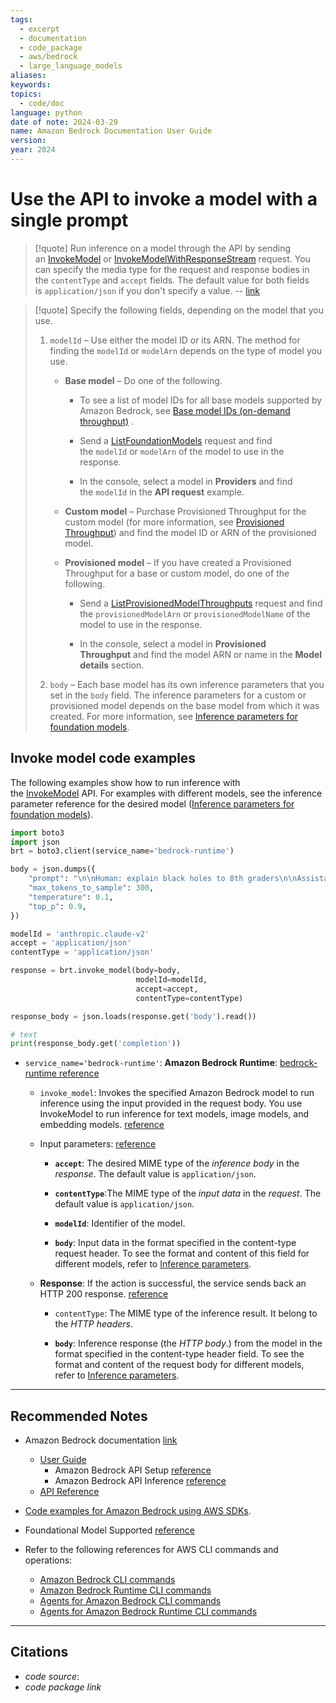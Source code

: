 ```yaml
---
tags:
  - excerpt
  - documentation
  - code_package
  - aws/bedrock
  - large_language_models
aliases: 
keywords: 
topics:
  - code/doc
language: python
date of note: 2024-03-29
name: Amazon Bedrock Documentation User Guide
version: 
year: 2024
---
```


# Use the API to invoke a model with a single prompt

>[!quote]
>Run inference on a model through the API by sending an [InvokeModel](https://docs.aws.amazon.com/bedrock/latest/APIReference/API_runtime_InvokeModel.html) or [InvokeModelWithResponseStream](https://docs.aws.amazon.com/bedrock/latest/APIReference/API_runtime_InvokeModelWithResponseStream.html) request. You can specify the media type for the request and response bodies in the `contentType` and `accept` fields. The default value for both fields is `application/json` if you don't specify a value.
>-- [link](https://docs.aws.amazon.com/bedrock/latest/userguide/inference-invoke.html)


>[!quote]
> Specify the following fields, depending on the model that you use.
> 
> 1. `modelId` – Use either the model ID or its ARN. The method for finding the `modelId` or `modelArn` depends on the type of model you use.
>     
>     - **Base model** – Do one of the following.
>         
>         - To see a list of model IDs for all base models supported by Amazon Bedrock, see [Base model IDs (on-demand throughput)](https://docs.aws.amazon.com/bedrock/latest/userguide/model-ids.html#model-ids-arns) .
>             
>         - Send a [ListFoundationModels](https://docs.aws.amazon.com/bedrock/latest/APIReference/API_ListFoundationModels.html) request and find the `modelId` or `modelArn` of the model to use in the response.
>             
>         - In the console, select a model in **Providers** and find the `modelId` in the **API request** example.
>             
>     - **Custom model** – Purchase Provisioned Throughput for the custom model (for more information, see [Provisioned Throughput](https://docs.aws.amazon.com/bedrock/latest/userguide/prov-throughput.html)) and find the model ID or ARN of the provisioned model.
>         
>     - **Provisioned model** – If you have created a Provisioned Throughput for a base or custom model, do one of the following.
>         
>         - Send a [ListProvisionedModelThroughputs](https://docs.aws.amazon.com/bedrock/latest/APIReference/API_ListProvisionedModelThroughputs.html) request and find the `provisionedModelArn` or `provisionedModelName` of the model to use in the response.
>             
>         - In the console, select a model in **Provisioned Throughput** and find the model ARN or name in the **Model details** section.
>     
> 2. `body` – Each base model has its own inference parameters that you set in the `body` field. The inference parameters for a custom or provisioned model depends on the base model from which it was created. For more information, see [Inference parameters for foundation models](https://docs.aws.amazon.com/bedrock/latest/userguide/model-parameters.html).


## Invoke model code examples

The following examples show how to run inference with the [InvokeModel](https://docs.aws.amazon.com/bedrock/latest/APIReference/API_runtime_InvokeModel.html) API. For examples with different models, see the inference parameter reference for the desired model ([Inference parameters for foundation models](https://docs.aws.amazon.com/bedrock/latest/userguide/model-parameters.html)).

```python
import boto3
import json
brt = boto3.client(service_name='bedrock-runtime')

body = json.dumps({
    "prompt": "\n\nHuman: explain black holes to 8th graders\n\nAssistant:",
    "max_tokens_to_sample": 300,
    "temperature": 0.1,
    "top_p": 0.9,
})

modelId = 'anthropic.claude-v2'
accept = 'application/json'
contentType = 'application/json'

response = brt.invoke_model(body=body, 
							modelId=modelId, 
							accept=accept,
							contentType=contentType)

response_body = json.loads(response.get('body').read())

# text
print(response_body.get('completion'))
```

- `service_name='bedrock-runtime'`: **Amazon Bedrock Runtime**: [bedrock-runtime  reference](https://docs.aws.amazon.com/cli/latest/reference/bedrock-runtime/) 
	- `invoke_model`: Invokes the specified Amazon Bedrock model to run inference using the input provided in the request body. You use InvokeModel to run inference for text models, image models, and embedding models. [reference](https://docs.aws.amazon.com/cli/latest/reference/bedrock-runtime/invoke-model.html)
	  
	- Input parameters: [reference](https://docs.aws.amazon.com/bedrock/latest/APIReference/API_runtime_InvokeModel.html#API_runtime_InvokeModel_RequestSyntax)
		- **`accept`**: The desired MIME type of the *inference body* in the *response*. The default value is `application/json`.
		- **`contentType`**:The MIME type of the *input data* in the *request*. The default value is `application/json`.
		- **`modelId`**: Identifier of the model.
		  
		- **`body`**: Input data in the format specified in the content-type request header. To see the format and content of this field for different models, refer to [Inference parameters](https://docs.aws.amazon.com/bedrock/latest/userguide/model-parameters.html).
		  
	- **Response**: If the action is successful, the service sends back an HTTP 200 response. [reference](https://docs.aws.amazon.com/bedrock/latest/APIReference/API_runtime_InvokeModel.html#API_runtime_InvokeModel_ResponseElements) 
		- `contentType`: The MIME type of the inference result. It belong to the *HTTP headers*.

		- **`body`**: Inference response (the *HTTP body*.) from the model in the format specified in the content-type header field. To see the format and content of the request body for different models, refer to [Inference parameters](https://docs.aws.amazon.com/bedrock/latest/userguide/model-parameters.html).


-----------
##  Recommended Notes

- Amazon Bedrock documentation [link](https://docs.aws.amazon.com/bedrock/)
	- [User Guide](https://docs.aws.amazon.com/bedrock/latest/userguide/index.html)
		- Amazon Bedrock API Setup [reference](https://docs.aws.amazon.com/bedrock/latest/userguide/api-setup.html)
		- Amazon Bedrock API Inference [reference](https://docs.aws.amazon.com/bedrock/latest/userguide/inference-invoke.html)
	- [API Reference](https://docs.aws.amazon.com/bedrock/latest/APIReference/index.html) 
	  
- [Code examples for Amazon Bedrock using AWS SDKs](https://docs.aws.amazon.com/bedrock/latest/userguide/service_code_examples.html).
- Foundational Model Supported [reference](https://docs.aws.amazon.com/bedrock/latest/userguide/models-supported.html)
- Refer to the following references for AWS CLI commands and operations:
	- [Amazon Bedrock CLI commands](https://docs.aws.amazon.com/cli/latest/reference/bedrock)
	- [Amazon Bedrock Runtime CLI commands](https://docs.aws.amazon.com/cli/latest/reference/bedrock-runtime)
	- [Agents for Amazon Bedrock CLI commands](https://docs.aws.amazon.com/cli/latest/reference/bedrock-agent/)
    - [Agents for Amazon Bedrock Runtime CLI commands](https://docs.aws.amazon.com/cli/latest/reference/bedrock-agent-runtime/)





----------
##  Citations

- *code source*:
- *code package link*




